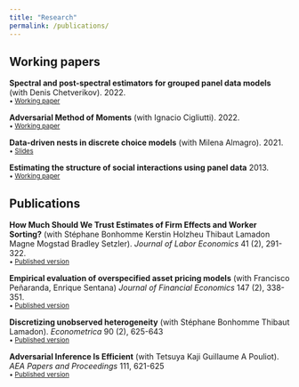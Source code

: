 ```yaml
---
title: "Research"
permalink: /publications/
---
```


## Working papers

**Spectral and post-spectral estimators for grouped panel data models** (with Denis Chetverikov). 2022. \
<small> &bull; [Working paper](https://arxiv.org/abs/2212.13324) </small>

**Adversarial Method of Moments** (with Ignacio Cigliutti). 2022. \
<small> &bull; [Working paper](https://www.nachocigliutti.com/uploads/AMM_draft.pdf) </small>

**Data-driven nests in discrete choice models** (with Milena Almagro). 2021. \
<small> &bull; [Slides](https://m-almagro.github.io/Endogenous_Nests.pdf) </small>

**Estimating the structure of social interactions using panel data** 2013. \
<small> &bull; [Working paper](https://igier.unibocconi.eu/sites/default/files/media/attach/JMP_EM_1st_Dec-Manresa20140117095117.pdf) </small>

## Publications

**How Much Should We Trust Estimates of Firm Effects and Worker Sorting?** (with Stéphane Bonhomme Kerstin Holzheu Thibaut Lamadon Magne Mogstad Bradley Setzler). *Journal of Labor Economics* 41 (2), 291-322. \
<small> &bull; [Published version](https://www.journals.uchicago.edu/doi/abs/10.1086/720009?journalCode=jole) </small>

**Empirical evaluation of overspecified asset pricing models** (with Francisco Peñaranda, Enrique Sentana) *Journal of Financial Economics* 147 (2), 338-351. \
<small> &bull; [Published version](https://www.sciencedirect.com/science/article/pii/S0304405X22002094) </small>

**Discretizing unobserved heterogeneity** (with Stéphane Bonhomme Thibaut Lamadon). *Econometrica* 90 (2), 625-643 \
<small> &bull; [Published version](https://onlinelibrary.wiley.com/doi/abs/10.3982/ECTA15238) </small>

**Adversarial Inference Is Efficient** (with Tetsuya Kaji Guillaume A Pouliot). *AEA Papers and Proceedings* 111, 621-625 \
<small> &bull; [Published version](https://onlinelibrary.wiley.com/doi/abs/10.3982/ECTA15238) </small>









